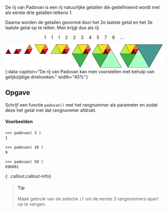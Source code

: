 De rij van Padovan is een rij natuurlijke getallen die gedefinieerd wordt met als eerste drie getallen telkens 1.

Daarna worden de getallen gevormd door het 2e laatste getal en het 3e laatste getal op te tellen. Men krijgt dus als rij:

$$
1 \quad 1 \quad 1 \quad 2 \quad 2 \quad 3 \quad 4 \quad 5 \quad 7 \quad 9 \quad \ldots
$$

![Fibonacci](media/Padovan.png "Padovan"){:data-caption="De rij van Padovan kan men voorstellen met behulp van gelijkzijdige driehoeken." width="45%"}

## Opgave
Schrijf een functie `padovan()` met het rangnummer als parameter en zodat deze het getal met dat rangnummer afdrukt.

#### Voorbeelden
```
>>> padovan( 3 )
1
```
```
>>> padovan( 10 )
9
```
```
>>> padovan( 50 )
696081
```

{: .callout.callout-info}
> #### Tip
> Maak gebruik van de selectie `if` om de eerste 3 rangnummers apart op te vangen.